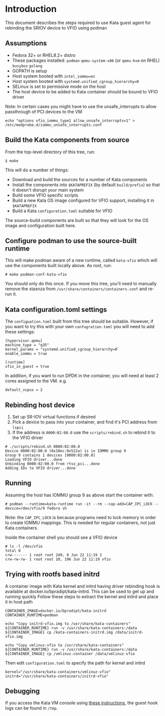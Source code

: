 # Introduction

This document describes the steps required to use Kata guest agent for
rebinding the SRIOV device to VFIO using podman

## Assumptions

- Fedora 32+ or RHEL8.2+ distro
- These packages installed:
    `podman`
	`qemu-system-x86` (or `qemu-kvm` on RHEL)
	`busybox`
	`golang`
- GOPATH is setup
- Host system booted with `intel_iommu=on`
- Host system booted with `systemd.unified_cgroup_hierarchy=0`
- SELinux is set to permissive mode on the host
- The host device to be added to Kata container should be bound to VFIO driver

Note:
In certain cases you might have to use the unsafe_interrupts to allow passthrough of PCI devices to the VM
```
echo "options vfio_iommu_type1 allow_unsafe_interrupts=1" > /etc/modprobe.d/iommu_unsafe_interrupts.conf
```

## Build the Kata components from source

From the top-level directory of this tree, run:
```
$ make
```

This will do a number of things:
- Download and build the sources for a number of Kata components
- Install the components into `$KATAPREFIX` (by default `build/prefix`) so that it doesn't disrupt your main system
- Build some VFIO specific scripts
- Build a new Kata OS image configured for VFIO support, installing it in `$KATAPREFIX`
- Build a Kata `configuration.toml`  suitable for VFIO

The source-build components are built so that they will look for the
OS image and configuration built here.

## Configure podman to use the source-built runtime

This will make podman aware of a new runtime, called `kata-vfio` which
will use the components built locally above.  As root, run:
```
# make podman-conf-kata-vfio
```

You should only do this once.  If you move this tree, you'll need to
manually remove the stasnza from
`/usr/share/containers/containers.conf` and re-run it.

## Kata configuration.toml settings

The `configuation.toml` built from this tree should be suitable.
However, if you want to try this with your own `confugration.toml` you
will need to add these settings:

```
[hypervisor.qemu]
machine_type = "q35"
kernel_params = "systemd.unified_cgroup_hierarchy=0`
enable_iommu = true

[runtime]
vfio_in_guest = true
```

In addition, if you want to run DPDK in the container, you will need
at least 2 cores assigned to the VM.  e.g.
```
default_vcpus = 2
```

## Rebinding host device

1. Set up SR-IOV virtual functions if desired
2. Pick a device to pass into your container, and find it's PCI address from `lspci`
3. If the address is `0000:02:00.0` use the `scripts/rebind.sh` to rebind it to the VFIO driver
```
# ./scripts/rebind.sh 0000:02:00.0
Device 0000:02:00.0 (0x10ec:0x522a) is in IOMMU group 9
Group 9 contains 1 devices [0000:02:00.0]
Loading VFIO driver...done
Unbinding 0000:02:00.0 from rtsx_pci...done
Adding IDs to VFIO driver...done
```

## Running

Assuming the host has IOMMU group 9 as above start the container with:

```
# podman --runtime=kata-runtime run -it --rm --cap-add=CAP_IPC_LOCK --device=/dev/vfio/9 fedora sh
```

Note: the `CAP_IPC_LOCK` is because programs need to lock memory in
order to create IOMMU mappings.  This is needed for regular
containers, not just Kata containers.

Inside the container shell you should see a VFIO device
```
# ls -l /dev/vfio
total 0
crw------- 1 root root 249, 0 Jun 22 11:19 2
crw-rw-rw- 1 root root 10, 196 Jun 22 11:19 vfio
```

## Trying with rootfs based initrd

A container image with Kata kernel and initrd having driver rebinding hook is available at docker.io/bpradipt/kata-initrd.
This can be used to get up and running quickly
Follow these steps to extract the kernel and initrd and place it in host path
```
CONTAINER_IMAGE=docker.io/bpradipt/kata-initrd
CONTAINER_RUNTIME=podman

echo "Copy initrd-vfio.img to /usr/share/kata-containers"
${CONTAINER_RUNTIME} run -v /usr/share/kata-containers:/data ${CONTAINER_IMAGE} cp /kata-containers-initrd.img /data/initrd-vfio.img

echo "Copy vmlinuz-vfio to /usr/share/kata-containers"
${CONTAINER_RUNTIME} run -v /usr/share/kata-containers:/data ${CONTAINER_IMAGE} cp /vmlinuz.container /data/vmlinuz-vfio
```
Then edit `configuration.toml` to specify the path for kernel and initrd
```
kernel="/usr/share/kata-containers/vmlinuz-vfio"
initrd="/usr/share/kata-containers/initrd-vfio"
```

## Debugging

If you access the Kata VM console using [these
instructions](../README.md#Debugging), the guest hook logs can be
found in `/tmp`.
